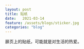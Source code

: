 ```yaml
---
layout: post
title: 贴纸
date:   2021-03-14
feature: /assets/blogs/sticker.jpg
categories: "blog"
---
```


扉页上的贴纸，可能就是对生活的热爱。